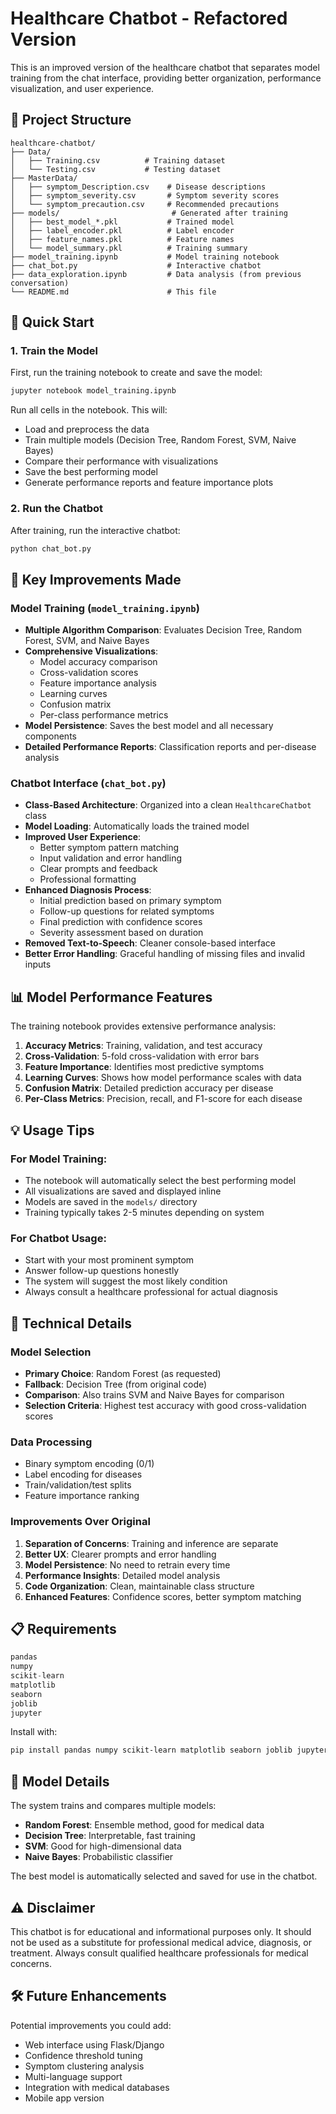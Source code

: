 # Healthcare Chatbot - Refactored Version

This is an improved version of the healthcare chatbot that separates model training from the chat interface, providing better organization, performance visualization, and user experience.

## 📁 Project Structure

```
healthcare-chatbot/
├── Data/
│   ├── Training.csv          # Training dataset
│   └── Testing.csv           # Testing dataset
├── MasterData/
│   ├── symptom_Description.csv    # Disease descriptions
│   ├── symptom_severity.csv       # Symptom severity scores
│   └── symptom_precaution.csv     # Recommended precautions
├── models/                         # Generated after training
│   ├── best_model_*.pkl           # Trained model
│   ├── label_encoder.pkl          # Label encoder
│   ├── feature_names.pkl          # Feature names
│   └── model_summary.pkl          # Training summary
├── model_training.ipynb           # Model training notebook
├── chat_bot.py                    # Interactive chatbot
├── data_exploration.ipynb         # Data analysis (from previous conversation)
└── README.md                      # This file
```

## 🚀 Quick Start

### 1. Train the Model
First, run the training notebook to create and save the model:

```bash
jupyter notebook model_training.ipynb
```

Run all cells in the notebook. This will:
- Load and preprocess the data
- Train multiple models (Decision Tree, Random Forest, SVM, Naive Bayes)
- Compare their performance with visualizations
- Save the best performing model
- Generate performance reports and feature importance plots

### 2. Run the Chatbot
After training, run the interactive chatbot:

```bash
python chat_bot.py
```

## 🔧 Key Improvements Made

### Model Training (`model_training.ipynb`)
- **Multiple Algorithm Comparison**: Evaluates Decision Tree, Random Forest, SVM, and Naive Bayes
- **Comprehensive Visualizations**: 
  - Model accuracy comparison
  - Cross-validation scores
  - Feature importance analysis
  - Learning curves
  - Confusion matrix
  - Per-class performance metrics
- **Model Persistence**: Saves the best model and all necessary components
- **Detailed Performance Reports**: Classification reports and per-disease analysis

### Chatbot Interface (`chat_bot.py`)
- **Class-Based Architecture**: Organized into a clean `HealthcareChatbot` class
- **Model Loading**: Automatically loads the trained model
- **Improved User Experience**:
  - Better symptom pattern matching
  - Input validation and error handling
  - Clear prompts and feedback
  - Professional formatting
- **Enhanced Diagnosis Process**:
  - Initial prediction based on primary symptom
  - Follow-up questions for related symptoms
  - Final prediction with confidence scores
  - Severity assessment based on duration
- **Removed Text-to-Speech**: Cleaner console-based interface
- **Better Error Handling**: Graceful handling of missing files and invalid inputs

## 📊 Model Performance Features

The training notebook provides extensive performance analysis:

1. **Accuracy Metrics**: Training, validation, and test accuracy
2. **Cross-Validation**: 5-fold cross-validation with error bars
3. **Feature Importance**: Identifies most predictive symptoms
4. **Learning Curves**: Shows how model performance scales with data
5. **Confusion Matrix**: Detailed prediction accuracy per disease
6. **Per-Class Metrics**: Precision, recall, and F1-score for each disease

## 💡 Usage Tips

### For Model Training:
- The notebook will automatically select the best performing model
- All visualizations are saved and displayed inline
- Models are saved in the `models/` directory
- Training typically takes 2-5 minutes depending on system

### For Chatbot Usage:
- Start with your most prominent symptom
- Answer follow-up questions honestly
- The system will suggest the most likely condition
- Always consult a healthcare professional for actual diagnosis

## 🔬 Technical Details

### Model Selection
- **Primary Choice**: Random Forest (as requested)
- **Fallback**: Decision Tree (from original code)
- **Comparison**: Also trains SVM and Naive Bayes for comparison
- **Selection Criteria**: Highest test accuracy with good cross-validation scores

### Data Processing
- Binary symptom encoding (0/1)
- Label encoding for diseases
- Train/validation/test splits
- Feature importance ranking

### Improvements Over Original
1. **Separation of Concerns**: Training and inference are separate
2. **Better UX**: Clearer prompts and error handling
3. **Model Persistence**: No need to retrain every time
4. **Performance Insights**: Detailed model analysis
5. **Code Organization**: Clean, maintainable class structure
6. **Enhanced Features**: Confidence scores, better symptom matching

## 📋 Requirements

```python
pandas
numpy
scikit-learn
matplotlib
seaborn
joblib
jupyter
```

Install with:
```bash
pip install pandas numpy scikit-learn matplotlib seaborn joblib jupyter
```

## 🤖 Model Details

The system trains and compares multiple models:
- **Random Forest**: Ensemble method, good for medical data
- **Decision Tree**: Interpretable, fast training
- **SVM**: Good for high-dimensional data
- **Naive Bayes**: Probabilistic classifier

The best model is automatically selected and saved for use in the chatbot.

## ⚠️ Disclaimer

This chatbot is for educational and informational purposes only. It should not be used as a substitute for professional medical advice, diagnosis, or treatment. Always consult qualified healthcare professionals for medical concerns.

## 🛠️ Future Enhancements

Potential improvements you could add:
- Web interface using Flask/Django
- Confidence threshold tuning
- Symptom clustering analysis
- Multi-language support
- Integration with medical databases
- Mobile app version
